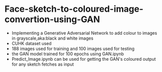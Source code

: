 # Face-sketch-to-coloured-image-convertion-using-GAN
- Implementing a Generative Adversarial Network to add colour to images in grayscale,aka:black and white images
- CUHK dataset used
- 188 images used for training and 100 images used for testing
- the GAN model trained for 100 epochs using GAN.ipynb 
- Predict_Image.ipynb can be used for getting the GAN's coloured output for any sketch fetches as input
